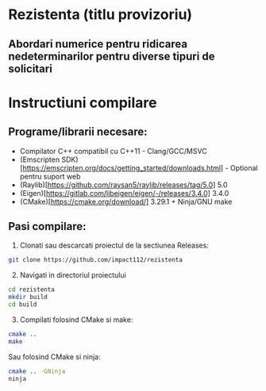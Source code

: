 # Rezistenta (titlu provizoriu)
## Abordari numerice pentru ridicarea nedeterminarilor pentru diverse tipuri de solicitari

# Instructiuni compilare

## Programe/librarii necesare:
- Compilator C++ compatibil cu C++11 - Clang/GCC/MSVC
- (Emscripten SDK)[https://emscripten.org/docs/getting_started/downloads.html] - Optional pentru suport web
- (Raylib)[https://github.com/raysan5/raylib/releases/tag/5.0] 5.0
- (Eigen)[https://gitlab.com/libeigen/eigen/-/releases/3.4.0] 3.4.0
- (CMake)[https://cmake.org/download/] 3.29.1 + Ninja/GNU make

## Pasi compilare:

1. Clonati sau descarcati proiectul de la sectiunea Releases:
```bash
git clone https://github.com/impact112/rezistenta
```
2. Navigati in directoriul proiectului
```bash
cd rezistenta
mkdir build
cd build
```
3. Compilati folosind CMake si make:
```bash
cmake ..
make
```
Sau folosind CMake si ninja:
```bash
cmake .. -GNinja
ninja
```

